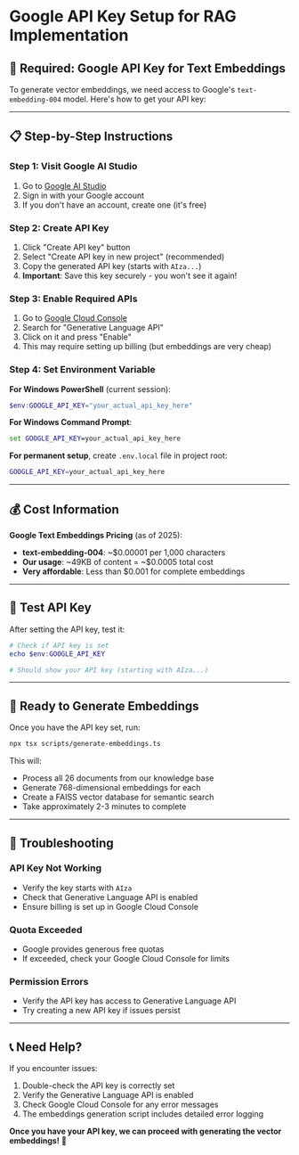 # Google API Key Setup for RAG Implementation

## 🔑 **Required: Google API Key for Text Embeddings**

To generate vector embeddings, we need access to Google's `text-embedding-004` model. Here's how to get your API key:

---

## 📋 **Step-by-Step Instructions**

### **Step 1: Visit Google AI Studio**
1. Go to [Google AI Studio](https://makersuite.google.com/app/apikey)
2. Sign in with your Google account
3. If you don't have an account, create one (it's free)

### **Step 2: Create API Key**
1. Click "Create API key" button
2. Select "Create API key in new project" (recommended)
3. Copy the generated API key (starts with `AIza...`)
4. **Important**: Save this key securely - you won't see it again!

### **Step 3: Enable Required APIs**
1. Go to [Google Cloud Console](https://console.cloud.google.com/apis/library)
2. Search for "Generative Language API"
3. Click on it and press "Enable"
4. This may require setting up billing (but embeddings are very cheap)

### **Step 4: Set Environment Variable**

**For Windows PowerShell** (current session):
```powershell
$env:GOOGLE_API_KEY="your_actual_api_key_here"
```

**For Windows Command Prompt**:
```cmd
set GOOGLE_API_KEY=your_actual_api_key_here
```

**For permanent setup**, create `.env.local` file in project root:
```bash
GOOGLE_API_KEY=your_actual_api_key_here
```

---

## 💰 **Cost Information**

**Google Text Embeddings Pricing** (as of 2025):
- **text-embedding-004**: ~$0.00001 per 1,000 characters
- **Our usage**: ~49KB of content = ~$0.0005 total cost
- **Very affordable**: Less than $0.001 for complete embeddings

---

## 🧪 **Test API Key**

After setting the API key, test it:

```powershell
# Check if API key is set
echo $env:GOOGLE_API_KEY

# Should show your API key (starting with AIza...)
```

---

## 🚀 **Ready to Generate Embeddings**

Once you have the API key set, run:

```bash
npx tsx scripts/generate-embeddings.ts
```

This will:
- Process all 26 documents from our knowledge base
- Generate 768-dimensional embeddings for each
- Create a FAISS vector database for semantic search
- Take approximately 2-3 minutes to complete

---

## 🔧 **Troubleshooting**

### **API Key Not Working**
- Verify the key starts with `AIza`
- Check that Generative Language API is enabled
- Ensure billing is set up in Google Cloud Console

### **Quota Exceeded**
- Google provides generous free quotas
- If exceeded, check your Google Cloud Console for limits

### **Permission Errors**
- Verify the API key has access to Generative Language API
- Try creating a new API key if issues persist

---

## 📞 **Need Help?**

If you encounter issues:
1. Double-check the API key is correctly set
2. Verify the Generative Language API is enabled
3. Check Google Cloud Console for any error messages
4. The embeddings generation script includes detailed error logging

**Once you have your API key, we can proceed with generating the vector embeddings!** 🚀 